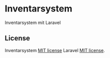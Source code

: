 # Inventarsystem

Inventarsystem mit Laravel

## License

Inventarsystem [MIT license](http://opensource.org/licenses/MIT)
Laravel [MIT license](http://opensource.org/licenses/MIT).
